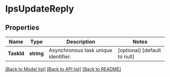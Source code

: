 # IpsUpdateReply

## Properties
Name | Type | Description | Notes
------------ | ------------- | ------------- | -------------
**TaskId** | **string** | Asynchronous task unique identifier. | [optional] [default to null]

[[Back to Model list]](../README.md#documentation-for-models) [[Back to API list]](../README.md#documentation-for-api-endpoints) [[Back to README]](../README.md)


